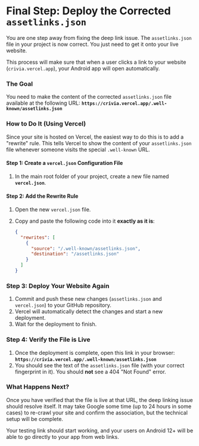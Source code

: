 # Final Step: Deploy the Corrected `assetlinks.json`

You are one step away from fixing the deep link issue. The `assetlinks.json` file in your project is now correct. You just need to get it onto your live website.

This process will make sure that when a user clicks a link to your website (`crivia.vercel.app`), your Android app will open automatically.

### The Goal

You need to make the content of the corrected `assetlinks.json` file available at the following URL:
**`https://crivia.vercel.app/.well-known/assetlinks.json`**

### How to Do It (Using Vercel)

Since your site is hosted on Vercel, the easiest way to do this is to add a "rewrite" rule. This tells Vercel to show the content of your `assetlinks.json` file whenever someone visits the special `.well-known` URL.

#### Step 1: Create a `vercel.json` Configuration File

1.  In the main root folder of your project, create a new file named **`vercel.json`**.

#### Step 2: Add the Rewrite Rule

1.  Open the new `vercel.json` file.
2.  Copy and paste the following code into it **exactly as it is**:

    ```json
    {
      "rewrites": [
        {
          "source": "/.well-known/assetlinks.json",
          "destination": "/assetlinks.json"
        }
      ]
    }
    ```

### Step 3: Deploy Your Website Again

1.  Commit and push these new changes (`assetlinks.json` and `vercel.json`) to your GitHub repository.
2.  Vercel will automatically detect the changes and start a new deployment.
3.  Wait for the deployment to finish.

### Step 4: Verify the File is Live

1.  Once the deployment is complete, open this link in your browser:
    **`https://crivia.vercel.app/.well-known/assetlinks.json`**
2.  You should see the text of the `assetlinks.json` file (with your correct fingerprint in it). You should **not** see a 404 "Not Found" error.

### What Happens Next?

Once you have verified that the file is live at that URL, the deep linking issue should resolve itself. It may take Google some time (up to 24 hours in some cases) to re-crawl your site and confirm the association, but the technical setup will be complete.

Your testing link should start working, and your users on Android 12+ will be able to go directly to your app from web links.
